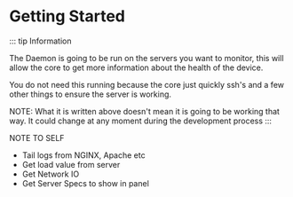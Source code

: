# Getting Started
::: tip Information

The Daemon is going to be run on the servers you want to monitor, this will allow the core to get more information about the health of the device.

You do not need this running because the core just quickly ssh's and a few other things to ensure the server is working.

NOTE: What it is written above doesn't mean it is going to be working that way. It could change at any moment during the development process
:::

NOTE TO SELF 
- Tail logs from NGINX, Apache etc
- Get load value from server
- Get Network IO
- Get Server Specs to show in panel